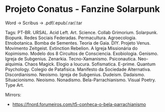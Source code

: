 # Projeto Conatus - Fanzine Solarpunk

Word -> Scribus -> .pdf/.epub/.rar/.tar

Tags: PT-BR. URSAL. Acid Left. Art. Science. Collab Grimorium. Solarpunk. Biopunk. Redes Sociais Federadas. Permacultura. Agroecologia. Etnobotanica. Bomba de Sementes. Teoria de Gaia. DIY. Projeto Venus. Movimento Zeitgeist. Extinction Rebelion. A Igreja Missionária do Kopimismo. Modelo dos 8 Circuitos de Consciencia. Exobiologia. Genismo. Igreja de Subgenius. Zenarkia. Tecno-Xamanismo. Psiconautica. Neo-alquimia. Chaos Magick. Elogio a loucura. Sofismatica. E-prime. Quantum Psychology. Colegio de Patafisica. Manifesto da Sociedade Alternativa. Discordianismo. Neoismo. Igreja de Subgenius. Dudeism. Dadaismo. Situacionismo. Neoismo. Nonadismo. Bela-Parrachianismo. Visual Poetry. Type Art. 

Mirrors: 
- https://fnord.forumeiros.com/t5-conheca-o-bela-parrachianismo
